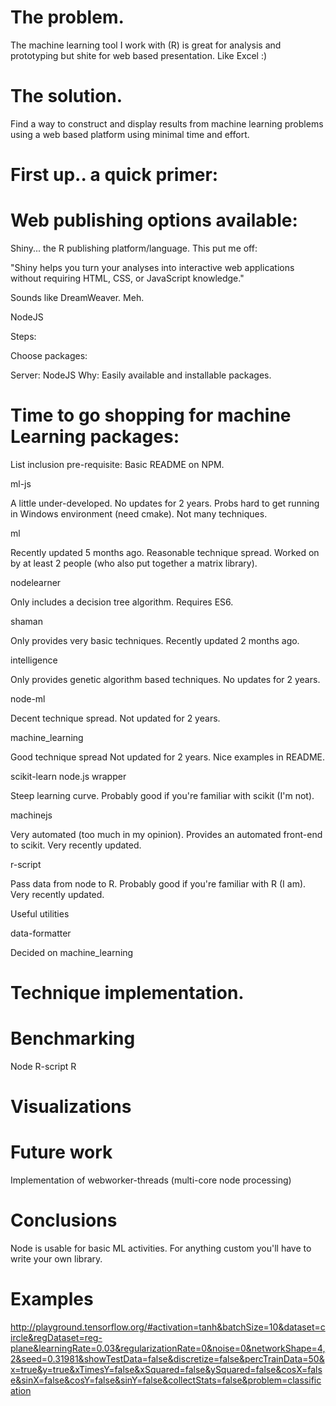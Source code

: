 # The problem.

The machine learning tool I work with (R) is great for analysis and prototyping but shite for web based presentation. Like Excel :)

# The solution.

Find a way to construct and display results from machine learning problems using a web based platform using minimal time and effort. 

# First up.. a quick primer:

<!-- insert machine learning definition here -->

# Web publishing options available:

Shiny... the R publishing platform/language. This put me off:

"Shiny helps you turn your analyses into interactive web applications without requiring HTML, CSS, or JavaScript knowledge."

Sounds like DreamWeaver. Meh.

NodeJS



Steps:

Choose packages:

Server: NodeJS
Why: Easily available and installable packages.

# Time to go shopping for machine Learning packages:

List inclusion pre-requisite: Basic README on NPM.

ml-js

A little under-developed. No updates for 2 years.
Probs hard to get running in Windows environment (need cmake).
Not many techniques.

ml

Recently updated 5 months ago.
Reasonable technique spread.
Worked on by at least 2 people (who also put together a matrix library).

nodelearner

Only includes a decision tree algorithm.
Requires ES6.

shaman

Only provides very basic techniques.
Recently updated 2 months ago.

intelligence

Only provides genetic algorithm based techniques.
No updates for 2 years.

node-ml

Decent technique spread.
Not updated for 2 years.

machine_learning

Good technique spread
Not updated for 2 years.
Nice examples in README.

scikit-learn node.js wrapper

Steep learning curve.
Probably good if you're familiar with scikit (I'm not).

machinejs

Very automated (too much in my opinion).
Provides an automated front-end to scikit.
Very recently updated.

r-script

Pass data from node to R.
Probably good if you're familiar with R (I am).
Very recently updated.

Useful utilities

data-formatter


Decided on machine_learning

# Technique implementation.

# Benchmarking

Node
R-script
R

# Visualizations

# Future work

Implementation of webworker-threads (multi-core node processing)


# Conclusions

Node is usable for basic ML activities. For anything custom you'll have to write your own library.


# Examples

http://playground.tensorflow.org/#activation=tanh&batchSize=10&dataset=circle&regDataset=reg-plane&learningRate=0.03&regularizationRate=0&noise=0&networkShape=4,2&seed=0.31981&showTestData=false&discretize=false&percTrainData=50&x=true&y=true&xTimesY=false&xSquared=false&ySquared=false&cosX=false&sinX=false&cosY=false&sinY=false&collectStats=false&problem=classification